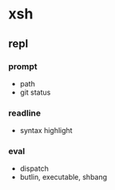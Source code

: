 # xsh

## repl

### prompt
* path
* git status

### readline
* syntax highlight

### eval
* dispatch
* butlin, executable, shbang

